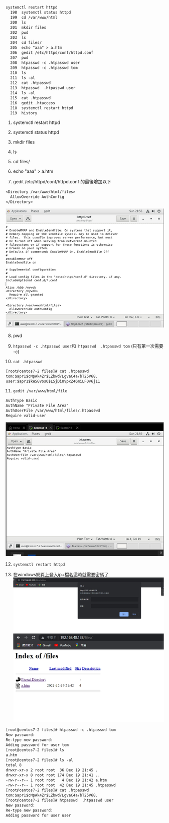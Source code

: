 ```
systemctl restart httpd
  198  systemctl status httpd
  199  cd /var/www/html
  200  ls
  201  mkdir files
  202  pwd
  203  ls
  204  cd files/
  205  echo "aaa" > a.htm
  206  gedit /etc/httpd/conf/httpd.conf 
  207  pwd
  208  htpasswd -c .htpasswd user
  209  htpasswd -c .htpasswd tom
  210  ls
  211  ls -al
  212  cat .htpasswd 
  213  htpasswd  .htpasswd user
  214  ls -al
  215  cat .htpasswd 
  216  gedit .htaccess
  218  systemctl restart httpd
  219  history
```
1. systemctl restart httpd

2. systemctl status httpd

3. mkdir files
4. ls
5. cd files/
6. echo "aaa" > a.htm
7. gedit /etc/httpd/conf/httpd.conf 
的最後增加以下
```
<Directory /var/www/html/files>
  AllowOverride AuthConfig
</Directory>
```

![](picture/allow.jpg)

8. pwd

9. `htpasswd -c .htpasswd user`和` htpasswd  .htpasswd tom` (只有第一次需要 -c)

10. `cat .htpasswd`
```
[root@centos7-2 files]# cat .htpasswd 
tom:$apr1$cMpAk4Zr$LZbwd/LgvaC4a/bT25V68.
user:$apr1$kWSGVosO$LSjDiUVpxZ46miLF0v6j11
```

11. `gedit /var/www/html/file`
```
AuthType Basic
AuthName "Private File Area"
AuthUserFile /var/www/html/files/.htpasswd
Require valid-user
```
![](picture/htaccess.jpg)

12. `systemctl restart httpd`

13. 在windows網頁上登入ip+檔名這時就需要密碼了
![](picture/1.jpg)
![](picture/2.jpg)



```
[root@centos7-2 files]# htpasswd -c .htpasswd tom
New password: 
Re-type new password: 
Adding password for user tom
[root@centos7-2 files]# ls
a.htm
[root@centos7-2 files]# ls -al
total 8
drwxr-xr-x 2 root root  36 Dec 19 21:45 .
drwxr-xr-x 8 root root 174 Dec 19 21:41 ..
-rw-r--r-- 1 root root   4 Dec 19 21:42 a.htm
-rw-r--r-- 1 root root  42 Dec 19 21:45 .htpasswd
[root@centos7-2 files]# cat .htpasswd 
tom:$apr1$cMpAk4Zr$LZbwd/LgvaC4a/bT25V68.
[root@centos7-2 files]# htpasswd  .htpasswd user
New password: 
Re-type new password: 
Adding password for user user

```